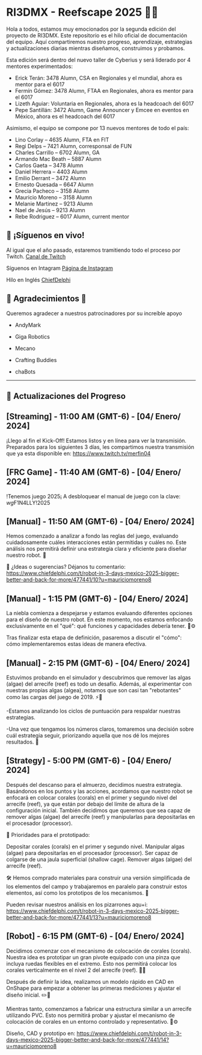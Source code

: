 # RI3DMX - Reefscape 2025 🌊🤖

Hola a todos, estamos muy emocionados por la segunda edición del proyecto de RI3DMX.
Este repositorio es el hilo oficial de documentación del equipo. Aquí compartiremos nuestro progreso, aprendizaje, estrategias y actualizaciones diarias mientras diseñamos, construimos y probamos.

Esta edición será dentro del nuevo taller de Cyberius y será liderado por 4 mentores experimentados:

* Erick Terán: 3478 Alumn, CSA en Regionales y el mundial, ahora es mentor para el 6017
* Fermín Gómez: 3478 Alumn, FTAA en Regionales, ahora es mentor para el 6017
* Lizeth Aguiar: Voluntaria en Regionales, ahora es la headcoach del 6017
* Pepe Santillán: 3472 Alumn, Game Announcer y Emcee en eventos en México, ahora es el headcoach del 6017


Asimismo, el equipo se compone por 13 nuevos mentores de todo el país:

* Lino Corlay – 4635 Alumn,  FTA en FIT
* Regi Delps – 7421 Alumn, corresponsal de FUN 
* Charles Carrillo – 6702 Alumn, GA
* Armando Mac Beath – 5887 Alumn
* Carlos Gaeta – 3478 Alumn
* Daniel Herrera – 4403 Alumn
* Emilio Derrant – 3472 Alumn
* Ernesto Quesada – 6647 Alumn
* Grecia Pacheco – 3158 Alumn
* Mauricio Moreno – 3158 Alumn
* Melanie Martinez – 9213 Alumn
* Nael de Jesús – 9213 Alumn
* Rebe Rodriguez – 6017 Alumn, current mentor

## 📢 ¡Síguenos en vivo!

Al igual que el año pasado, estaremos tramitiendo todo el proceso por Twitch.
[Canal de Twitch](https://www.twitch.tv/merfin04)

Síguenos en Intagram 
[Página de Instagram](https://www.instagram.com/ri3d.mx?igsh=ajJkb2tkZndvNHFp)

Hilo en Inglés
[ChiefDelphi](https://www.chiefdelphi.com/t/robot-in-3-days-mexico-2025-bigger-better-and-back-for-more/477441)

## 🌟 Agradecimientos 🌟

Queremos agradecer a nuestros patrocinadores por su increíble apoyo

* AndyMark

* Giga Robotics

* Mecano

* Crafting Buddies
  
* chaBots
---

## 📅 Actualizaciones del Progreso

## [Streaming] - 11:00 AM (GMT-6) - [04/ Enero/ 2024]
¡Llego al fin el Kick-Off!
Estamos listos y en línea para ver la transmisión.
Preparados para los siguientes 3 días, les compartimos nuestra transmisión que ya esta disponible en: https://www.twitch.tv/merfin04

## [FRC Game] - 11:40 AM (GMT-6) - [04/ Enero/ 2024]
!Tenemos juego 2025¡
A desbloquear el manual de juego con la clave: *wg*F1N4LLY!2025

## [Manual] - 11:50 AM (GMT-6) - [04/ Enero/ 2024]
Hemos comenzado a analizar a fondo las reglas del juego, evaluando cuidadosamente cuáles interacciones están permitidas y cuáles no. Este análisis nos permitirá definir una estrategia clara y eficiente para diseñar nuestro robot. 🚀

🤖 ¿Ideas o sugerencias? Déjanos tu comentario: https://www.chiefdelphi.com/t/robot-in-3-days-mexico-2025-bigger-better-and-back-for-more/477441/10?u=mauriciomoreno8

## [Manual] - 1:15 PM (GMT-6) - [04/ Enero/ 2024]
La niebla comienza a despejarse y estamos evaluando diferentes opciones para el diseño de nuestro robot. En este momento, nos estamos enfocando exclusivamente en el "qué": qué funciones y capacidades debería tener. 🧠⚙️

Tras finalizar esta etapa de definición, pasaremos a discutir el "cómo": cómo implementaremos estas ideas de manera efectiva.

## [Manual] - 2:15 PM (GMT-6) - [04/ Enero/ 2024]
Estuvimos probando en el simulador y descubrimos que remover las algas (algae) del arrecife (reef) es todo un desafío. Además, al experimentar con nuestras propias algas (algea), notamos que son casi tan "rebotantes" como las cargas del juego de 2019. ⚡🌿

-Estamos analizando los ciclos de puntuación para respaldar nuestras estrategias.

-Una vez que tengamos los números claros, tomaremos una decisión sobre cuál estrategia seguir, priorizando aquella que nos dé los mejores resultados. 🚀

## [Strategy] - 5:00 PM (GMT-6) - [04/ Enero/ 2024]
Después del descanso para el almuerzo, decidimos nuestra estrategia. Basándonos en los puntos y las acciones, acordamos que nuestro robot se enfocará en colocar corales (corals) en el primer y segundo nivel del arrecife (reef), ya que están por debajo del límite de altura de la configuración inicial. También decidimos que queremos que sea capaz de remover algas (algae) del arrecife (reef) y manipularlas para depositarlas en el procesador (processor).

📌 Prioridades para el prototipado:

Depositar corales (corals) en el primer y segundo nivel.
Manipular algas (algae) para depositarlas en el procesador (processor).
Ser capaz de colgarse de una jaula superficial (shallow cage).
Remover algas (algae) del arrecife (reef).

🛠️ Hemos comprado materiales para construir una versión simplificada de los elementos del campo y trabajaremos en paralelo para construir estos elementos, así como los prototipos de los mecanismos. 🚀

Pueden revisar nuestros análisis en los pizarrones aqu+i: https://www.chiefdelphi.com/t/robot-in-3-days-mexico-2025-bigger-better-and-back-for-more/477441/13?u=mauriciomoreno8

## [Robot] - 6:15 PM (GMT-6) - [04/ Enero/ 2024]
Decidimos comenzar con el mecanismo de colocación de corales (corals). Nuestra idea es prototipar un gran pivote equipado con una pinza que incluya ruedas flexibles en el extremo. Esto nos permitirá colocar los corales verticalmente en el nivel 2 del arrecife (reef). 🌊🤖

Después de definir la idea, realizamos un modelo rápido en CAD en OnShape para empezar a obtener las primeras mediciones y ajustar el diseño inicial. ✏️📐

Mientras tanto, comenzamos a fabricar una estructura similar a un arrecife utilizando PVC. Esto nos permitirá probar y ajustar el mecanismo de colocación de corales en un entorno controlado y representativo. 🌿⚙️

Diseño, CAD y prototipo en: https://www.chiefdelphi.com/t/robot-in-3-days-mexico-2025-bigger-better-and-back-for-more/477441/14?u=mauriciomoreno8

